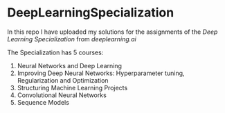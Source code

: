 # DeepLearningSpecialization

In this repo I have uploaded my solutions for the assignments of the *Deep Learning Specialization* from *deeplearning.ai*

The Specialization has 5 courses:
1. Neural Networks and Deep Learning 
2. Improving Deep Neural Networks: Hyperparameter tuning, Regularization and Optimization
3. Structuring Machine Learning Projects 
4. Convolutional Neural Networks 
5. Sequence Models 
